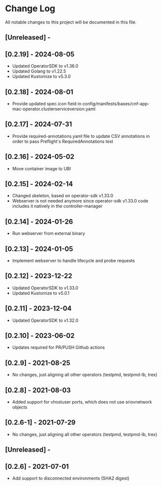 # Change Log

All notable changes to this project will be documented in this file.

## [Unreleased] -

## [0.2.19] - 2024-08-05

- Updated OperatorSDK to v1.36.0
- Updated Golang to v1.22.5
- Updated Kustomize to v5.3.0

## [0.2.18] - 2024-08-01

- Provide updated spec.icon field in config/manifests/bases/cnf-app-mac-operator.clusterserviceversion.yaml

## [0.2.17] - 2024-07-31

- Provide required-annotations.yaml file to update CSV annotations in order to pass Preflight's RequiredAnnotations test

## [0.2.16] - 2024-05-02

- Move container image to UBI

## [0.2.15] - 2024-02-14

- Changed skeleton, based on operator-sdk v1.33.0
- Webserver is not needed anymore since operator-sdk v1.33.0 code includes it natively in the controller-manager

## [0.2.14] - 2024-01-26

- Run webserver from external binary

## [0.2.13] - 2024-01-05

- Implement webserver to handle lifecycle and probe requests

## [0.2.12] - 2023-12-22

- Updated OperatorSDK to v1.33.0
- Updated Kustomize to v5.0.1

## [0.2.11] - 2023-12-04

- Updated OperatorSDK to v1.32.0

## [0.2.10] - 2023-06-02

- Updates required for PR/PUSH Github actions

## [0.2.9] - 2021-08-25

- No changes, just aligning all other operators (testpmd, testpmd-lb, trex)

## [0.2.8] - 2021-08-03

- Added support for vhostuser ports, which does not use sriovnetwork objects

## [0.2.6-1] - 2021-07-29

- No changes, just aligning all other operators (testpmd, testpmd-lb, trex)

## [Unreleased] -

## [0.2.6] - 2021-07-01

- Add support to disconnected environments (SHA2 digest)
